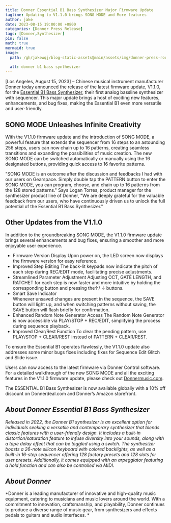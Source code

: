 ```yaml
---
title: Donner Essential B1 Bass Synthesizer Major Firmware Update 
tagline: Updating to V1.1.0 brings SONG MODE and More features
author: jake
date: 2023-08-15 19:00:00 +0800
categories: [Donner Press Release]
tags: [Donner,Synthesizer]
pin: false
math: true
mermaid: true
image:
  path: /gh/jakewqj/blog-static-assets@main/assets/img/donner-press-room/B1-Firmware.jpg
  
  alt: donner b1 bass synthesizer
---
```


[Los Angeles, August 15, 2023] – Chinese musical instrument manufacturer Donner today announced the release of the latest firmware update, V1.1.0, for the [Essential B1 Bass Synthesizer](https://www.donnermusic.com/buy/b1?utm_source=PR&utm_medium=pressrelease&utm_campaign=B1FWU&utm_id=B1), their first analog bassline synthesizer with sequencer. This major update brings a host of exciting new features, enhancements, and bug fixes, making the Essential B1 even more versatile and user-friendly. 

## SONG MODE Unleashes Infinite Creativity
With the V1.1.0 firmware update and the introduction of SONG MODE, a powerful feature that extends the sequencer from 16 steps to an astounding 256 steps, users can now chain up to 16 patterns, creating seamless transitions and expanding the possibilities of music creation. The new SONG MODE can be switched automatically or manually using the 16 designated buttons, providing quick access to 16 favorite patterns. 

"SONG MODE is an outcome after the discussion and feedbacks I had with our users on Gearspace. Simply double tap the PATTERN button to enter the SONG MODE, you can program, choose, and chain up to 16 patterns from the 128 stored patterns." Says Logan Torres, product manager for the synthesizer product line of Donner, "We are deeply grateful for the valuable feedback from our users, who have continuously driven us to unlock the full potential of the Essential B1 Bass Synthesizer." 

## Other Updates from the V1.1.0
In addition to the groundbreaking SONG MODE, the V1.1.0 firmware update brings several enhancements and bug fixes, ensuring a smoother and more enjoyable user experience.
- Firmware Version Display 
Upon power on, the LED screen now displays the firmware version for easy reference.
- Improved Step Editing 
The back-lit keypads now indicate the pitch of each step during REC/EDIT mode, facilitating precise adjustments.
- Streamlined Parameter Adjustment 
Adjusting OCT, GATE LENGTH, and RATCHET for each step is now faster and more intuitive by holding the corresponding button and pressing the↑/ ↓ buttons.
- Smart Save Indicator  
Whenever unsaved changes are present in the sequence, the SAVE button will light up, and when switching patterns without saving, the SAVE button will flash briefly for confirmation.
- Enhanced Random Note Generator Access
The Random Note Generator is now accessible via PLAY/STOP + REC/EDIT, simplifying the process during sequence playback.
- Improved Clear/Rest Function
To clear the pending pattern, use PLAY/STOP + CLEAR/REST instead of PATTERN + CLEAR/REST. 

To ensure the Essential B1 operates flawlessly, the V1.1.0 update also addresses some minor bugs fixes including fixes for Sequence Edit Glitch and Slide issue. 

Users can now access to the latest firmware via Donner Control software. For a detailed walkthrough of the new SONG MODE and all the exciting features in the V1.1.0 firmware update, please check out [Donnermusic.com](https://www.donnermusic.com/support/faq?id=SYNTHESIZERS).

The ESSENTIAL B1 Bass Synthesizer is now available globally with a 10% off discount on Donnerdeal.com and Donner’s Amazon storefront. 


## *About Donner Essential B1 Bass Synthesizer*
*Released in 2022, the Donner B1 synthesizer is an excellent option for individuals seeking a versatile and contemporary synthesizer that blends classic features with a user-friendly design. It includes a built-in distortion/saturation feature to infuse diversity into your sounds, along with a tape delay effect that can be toggled using a switch. The synthesizer boasts a 26-note silicon keyboard with colored backlights, as well as a built-in 16-step sequencer offering 128 factory presets and 128 slots for user presets. Additionally, it comes equipped with an arpeggiator featuring a hold function and can also be controlled via MIDI.*

## *About Donner*
*Donner is a leading manufacturer of innovative and high-quality music equipment, catering to musicians and music lovers around the world. With a commitment to innovation, craftsmanship, and playability, Donner continues to produce a diverse range of music gear, from synthesizers and effects pedals to guitars and audio interfaces. *
